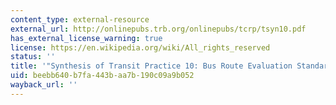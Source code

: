 ```yaml
---
content_type: external-resource
external_url: http://onlinepubs.trb.org/onlinepubs/tcrp/tsyn10.pdf
has_external_license_warning: true
license: https://en.wikipedia.org/wiki/All_rights_reserved
status: ''
title: '"Synthesis of Transit Practice 10: Bus Route Evaluation Standards." (PDF)'
uid: beebb640-b7fa-443b-aa7b-190c09a9b052
wayback_url: ''
---
```

